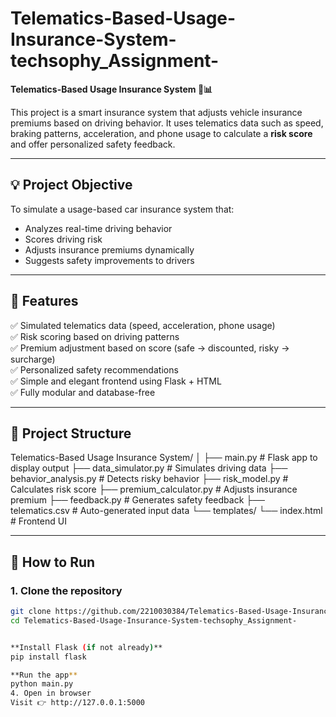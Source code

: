 ﻿# Telematics-Based-Usage-Insurance-System-techsophy_Assignment-
**Telematics-Based Usage Insurance System 🚗📊**

This project is a smart insurance system that adjusts vehicle insurance premiums based on driving behavior. It uses telematics data such as speed, braking patterns, acceleration, and phone usage to calculate a **risk score** and offer personalized safety feedback.

---

## 💡 Project Objective

To simulate a usage-based car insurance system that:
- Analyzes real-time driving behavior
- Scores driving risk
- Adjusts insurance premiums dynamically
- Suggests safety improvements to drivers

---

## 🔧 Features

✅ Simulated telematics data (speed, acceleration, phone usage)  
✅ Risk scoring based on driving patterns  
✅ Premium adjustment based on score (safe → discounted, risky → surcharge)  
✅ Personalized safety recommendations  
✅ Simple and elegant frontend using Flask + HTML  
✅ Fully modular and database-free

---

## 🧱 Project Structure

Telematics-Based Usage Insurance System/
│
├── main.py # Flask app to display output
├── data_simulator.py # Simulates driving data
├── behavior_analysis.py # Detects risky behavior
├── risk_model.py # Calculates risk score
├── premium_calculator.py # Adjusts insurance premium
├── feedback.py # Generates safety feedback
├── telematics.csv # Auto-generated input data
└── templates/
└── index.html # Frontend UI



---

## 🚀 How to Run

### 1. Clone the repository
```bash
git clone https://github.com/2210030384/Telematics-Based-Usage-Insurance-System-techsophy_Assignment-.git
cd Telematics-Based-Usage-Insurance-System-techsophy_Assignment-


**Install Flask (if not already)**
pip install flask

**Run the app**
python main.py
4. Open in browser
Visit 👉 http://127.0.0.1:5000

